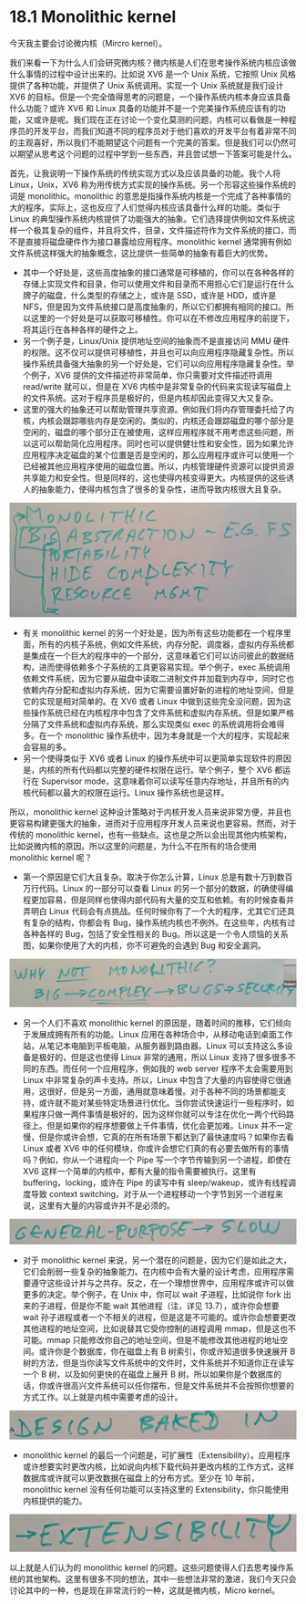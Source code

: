 # 18.1 Monolithic kernel

今天我主要会讨论微内核（Mircro kernel）。

我们来看一下为什么人们会研究微内核？微内核是人们在思考操作系统内核应该做什么事情的过程中设计出来的。比如说 XV6 是一个 Unix 系统，它按照 Unix 风格提供了各种功能，并提供了 Unix 系统调用。实现一个 Unix 系统就是我们设计 XV6 的目标。但是一个完全值得思考的问题是，一个操作系统内核本身应该具备什么功能？或许 XV6 和 Linux 具备的功能并不是一个完美操作系统应该有的功能，又或许是呢。我们现在正在讨论一个变化莫测的问题，内核可以看做是一种程序员的开发平台，而我们知道不同的程序员对于他们喜欢的开发平台有着非常不同的主观喜好，所以我们不能期望这个问题有一个完美的答案。但是我们可以仍然可以期望从思考这个问题的过程中学到一些东西，并且尝试想一下答案可能是什么。

首先，让我说明一下操作系统的传统实现方式以及应该具备的功能。我个人将 Linux，Unix，XV6 称为用传统方式实现的操作系统。另一个形容这些操作系统的词是 monolithic。monolithic 的意思是指操作系统内核是一个完成了各种事情的大的程序。实际上，这也反应了人们觉得内核应该具备什么样的功能。类似于 Linux 的典型操作系统内核提供了功能强大的抽象。它们选择提供例如文件系统这样一个极其复杂的组件，并且将文件，目录，文件描述符作为文件系统的接口，而不是直接将磁盘硬件作为接口暴露给应用程序。monolithic kernel 通常拥有例如文件系统这样强大的抽象概念，这比提供一些简单的抽象有着巨大的优势。

- 其中一个好处是，这些高度抽象的接口通常是可移植的，你可以在各种各样的存储上实现文件和目录，你可以使用文件和目录而不用担心它们是运行在什么牌子的磁盘，什么类型的存储之上，或许是 SSD，或许是 HDD，或许是 NFS，但是因为文件系统接口是高度抽象的，所以它们都拥有相同的接口。所以这里的一个好处是可以获取可移植性。你可以在不修改应用程序的前提下，将其运行在各种各样的硬件之上。
- 另一个例子是，Linux/Unix 提供地址空间的抽象而不是直接访问 MMU 硬件的权限。这不仅可以提供可移植性，并且也可以向应用程序隐藏复杂性。所以操作系统具备强大抽象的另一个好处是，它们可以向应用程序隐藏复杂性。举个例子，XV6 提供的文件描述符非常简单，你只需要对文件描述符调用 read/write 就可以，但是在 XV6 内核中是非常复杂的代码来实现读写磁盘上的文件系统。这对于程序员是极好的，但是内核却因此变得又大又复杂。
- 这里的强大的抽象还可以帮助管理共享资源。例如我们将内存管理委托给了内核，内核会跟踪哪些内存是空闲的。类似的，内核还会跟踪磁盘的哪个部分是空闲的，磁盘的哪个部分正在被使用，这样应用程序就不用考虑这些问题，所以这可以帮助简化应用程序。同时也可以提供健壮性和安全性，因为如果允许应用程序决定磁盘的某个位置是否是空闲的，那么应用程序或许可以使用一个已经被其他应用程序使用的磁盘位置。所以，内核管理硬件资源可以提供资源共享能力和安全性。但是同样的，这也使得内核变得更大。内核提供的这些诱人的抽象能力，使得内核包含了很多的复杂性，进而导致内核很大且复杂。

![](<../assets/image (51).png>)

- 有关 monolithic kernel 的另一个好处是，因为所有这些功能都在一个程序里面，所有的内核子系统，例如文件系统，内存分配，调度器，虚拟内存系统都是集成在一个巨大的程序中的一个部分，这意味着它们可以访问彼此的数据结构，进而使得依赖多个子系统的工具更容易实现。举个例子，exec 系统调用依赖文件系统，因为它要从磁盘中读取二进制文件并加载到内存中，同时它也依赖内存分配和虚拟内存系统，因为它需要设置好新的进程的地址空间，但是它的实现是相对简单的。在 XV6 或者 Linux 中做到这些完全没问题，因为这些操作系统已经在内核程序中包含了文件系统和虚拟内存系统。但是如果严格分隔了文件系统和虚拟内存系统，那么实现类似 exec 的系统调用将会难得多。在一个 monolithic 操作系统中，因为本身就是一个大的程序，实现起来会容易的多。
- 另一个使得类似于 XV6 或者 Linux 的操作系统中可以更简单实现软件的原因是，内核的所有代码都以完整的硬件权限在运行。举个例子，整个 XV6 都运行在 Supervisor mode，这意味着你可以读写任意内存地址，并且所有的内核代码都以最大的权限在运行。Linux 操作系统也是这样。

所以，monolithic kernel 这种设计策略对于内核开发人员来说非常方便，并且也更容易构建更强大的抽象，进而对于应用程序开发人员来说也更容易。然而，对于传统的 monolithic kernel，也有一些缺点。这也是之所以会出现其他内核架构，比如说微内核的原因。所以这里的问题是，为什么不在所有的场合使用 monolithic kernel 呢？

- 第一个原因是它们大且复杂。取决于你怎么计算，Linux 总是有数十万到数百万行代码。Linux 的一部分可以查看 Linux 的另一个部分的数据，的确使得编程更加容易，但是同样也使得内部代码有大量的交互和依赖。有的时候查看并弄明白 Linux 代码会有点挑战。任何时候你有了一个大的程序，尤其它们还具有复杂的结构，你都会有 Bug，操作系统内核也不例外。在这些年，内核有过各种各样的 Bug，包括了安全性相关的 Bug。所以这是一个令人烦恼的关系图，如果你使用了大的内核，你不可避免的会遇到 Bug 和安全漏洞。

![](<../assets/image (133).png>)

- 另一个人们不喜欢 monolithic kernel 的原因是，随着时间的推移，它们倾向于发展成拥有所有的功能。Linux 应用在各种场合中，从移动电话到桌面工作站，从笔记本电脑到平板电脑，从服务器到路由器。Linux 可以支持这么多设备是极好的，但是这也使得 Linux 非常的通用，所以 Linux 支持了很多很多不同的东西。而任何一个应用程序，例如我的 web server 程序不太会需要用到 Linux 中非常复杂的声卡支持。所以，Linux 中包含了大量的内容使得它很通用，这很好，但是另一方面，通用就意味着慢。对于各种不同的场景都能支持，或许就不能对某些特定场景进行优化。当你尝试快速运行一些程序时，如果程序只做一两件事情是极好的，因为这样你就可以专注在优化一两个代码路径上。但是如果你的程序想要做上千件事情，优化会更加难。Linux 并不一定慢，但是你或许会想，它真的在所有场景下都达到了最快速度吗？如果你去看 Linux 或者 XV6 中的任何模块，你或许会想它们真的有必要去做所有的事情吗？例如，你从一个进程向一个 Pipe 写一个字节传输到另一个进程，即使在 XV6 这样一个简单的内核中，都有大量的指令需要被执行。这里有 buffering，locking，或许在 Pipe 的读写中有 sleep/wakeup，或许有线程调度导致 context switching，对于从一个进程移动一个字节到另一个进程来说，这里有大量的内容或许并不是必须的。

![](<../assets/image (156).png>)

- 对于 monolithic kernel 来说，另一个潜在的问题是，因为它们是如此之大，它们会削弱一些复杂的抽象能力。在内核中会有大量的设计考虑，应用程序需要遵守这些设计并与之共存。反之，在一个理想世界中，应用程序或许可以做更多的决定。举个例子，在 Unix 中，你可以 wait 子进程，比如说你 fork 出来的子进程，但是你不能 wait 其他进程（注，详见 13.7），或许你会想要 wait 孙子进程或者一个不相关的进程，但是这是不可能的。或许你会想要更改其他进程的地址空间，比如说替其它受你控制的进程调用 mmap，但是这也不可能。mmap 只能修改你自己的地址空间，但是不能修改其他进程的地址空间。或许你是个数据库，你在磁盘上有 B 树索引，你或许知道很多快速展开 B 树的方法，但是当你读写文件系统中的文件时，文件系统并不知道你正在读写一个 B 树，以及如何更快的在磁盘上展开 B 树。所以如果你是个数据库的话，你或许很高兴文件系统可以任你摆布，但是文件系统并不会按照你想要的方式工作。以上就是内核中需要考虑的设计。

![](<../assets/image (137).png>)

- monolithic kernel 的最后一个问题是，可扩展性（Extensibility）。应用程序或许想要实时更改内核，比如说向内核下载代码并更改内核的工作方式，这样数据库或许就可以更改数据在磁盘上的分布方式。至少在 10 年前，monolithic kernel 没有任何功能可以支持这里的 Extensibility，你只能使用内核提供的能力。

![](<../assets/image (31).png>)

以上就是人们认为的 monolithic kernel 的问题。这些问题使得人们去思考操作系统的其他架构。这里有很多不同的想法，其中一些想法非常的激进，我们今天只会讨论其中的一种，也是现在非常流行的一种，这就是微内核，Micro kernel。
